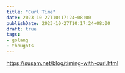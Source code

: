 ```yaml
---
title: "Curl Time"
date: 2023-10-27T10:17:24+08:00
publishDate: 2023-10-27T10:17:24+08:00
draft: true
tags:
- golang
- thoughts
---
```


https://susam.net/blog/timing-with-curl.html
